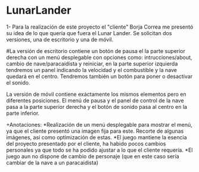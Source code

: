 # LunarLander

1- Para la realización de este proyecto el "cliente" Borja Correa me presentó su idea de lo que quería que fuera el Lunar Lander.
Se solicitan dos versiones, una de escritorio y una de móvil. 

#La versión de escritorio contiene un botón de pausa el la parte superior derecha con un menú desplegable con opciones 
como: intrucciones/about, cambio de nave/paracaidista y reiniciar, en la parte superior izquierda tendremos un panel
indicando la velocidad y el combustible y la nave quedará en el centro. Tendremos también un botón para poner
o desactivar el sonido.

La versión de móvil contiene exáctamente los mismos elementos pero en diferentes posiciones. El menú de pausa y el panel de control
de la nave pasa a la parte superior derecha y el botón de sonido pasa al centro en la parte inferior.

+Anotaciones: *Realización de un menú desplegable para mostrar el menú, ya que el cliente presentó una imagen fija para este.
Recorte de algunas imágenes, así como optimización de estas.
*El juego mantiene la esencia del proyecto presentado por el cliente, ha habido pocos cambios personales ya que todo se ha podido ajustar
a lo que el cliente requería.
*El juego aun no dispone de cambio de personaje (que en este caso sería cambiar de la nave a un paracaidista)


